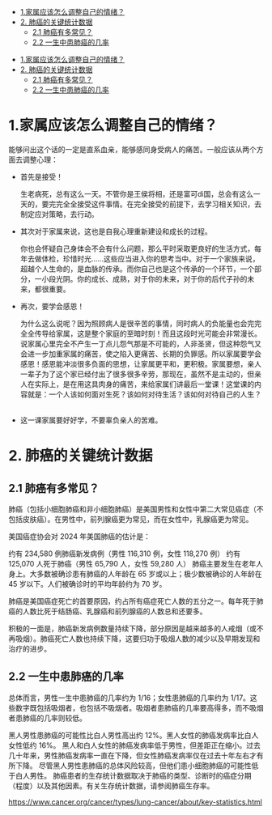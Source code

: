 - [1.家属应该怎么调整自己的情绪？](#1家属应该怎么调整自己的情绪)
- [2. 肺癌的关键统计数据](#2-肺癌的关键统计数据)
  - [2.1 肺癌有多常见？](#21-肺癌有多常见)
  - [2.2 一生中患肺癌的几率](#22-一生中患肺癌的几率)

<div STYLE="page-break-after: always;"></div>

- [1.家属应该怎么调整自己的情绪？](#1家属应该怎么调整自己的情绪)
- [2. 肺癌的关键统计数据](#2-肺癌的关键统计数据)
  - [2.1 肺癌有多常见？](#21-肺癌有多常见)
  - [2.2 一生中患肺癌的几率](#22-一生中患肺癌的几率)

<div STYLE="page-break-after: always;"></div>

# 1.家属应该怎么调整自己的情绪？

能够问出这个话的一定是直系血亲，能够感同身受病人的痛苦。一般应该从两个方面去调整心理：

- 首先是接受！

  生老病死，总有这么一天。不管你是王侯将相，还是富可di国，总会有这么一天的，要完完全全接受这件事情。在完全接受的前提下，去学习相关知识，去制定应对策略，去行动。

- 其次对于家属来说，这也是自我心理重新建设和成长的过程。

  你也会怀疑自己身体会不会有什么问题，那么平时采取更良好的生活方式，每年去做体检，珍惜时光……这些应当进入你的思考当中。对于一个家族来说，超越个人生命的，是血脉的传承。而你自己也是这个传承的一个环节，一个部分，一小段光阴。你的成长、成熟，对于你的未来，对于你的后代子孙的未来，都很重要。
 
- 再次，要学会感恩！
  
  为什么这么说呢？因为照顾病人是很辛苦的事情，同时病人的负能量也会完完全全传导给家属，这是整个家庭的至暗时刻！而且这段时光可能会非常漫长。说家属心里完全不产生一丁点儿怨气那是不可能的，人非圣贤，但这种怨气又会进一步加重家属的痛苦，使之陷入更痛苦、长期的负罪感。所以家属要学会感恩！感恩能冲淡很多负面的思想，让家属更平和，更积极。家属要想，亲人一辈子为了这个家已经付出了很多很多辛劳，那现在，虽然不是主动的，但亲人在实际上，是在用这具肉身的痛苦，来给家属们讲最后一堂课！这堂课的内容就是：一个人该如何面对生死？该如何对待生活？该如何对待自己的人生？
  
- 这一课家属要好好学，不要辜负亲人的苦难。

# 2. 肺癌的关键统计数据

## 2.1 肺癌有多常见？

肺癌（包括小细胞肺癌和非小细胞肺癌）是美国男性和女性中第二大常见癌症（不包括皮肤癌）。在男性中，前列腺癌更为常见，而在女性中，乳腺癌更为常见。

美国癌症协会对 2024 年美国肺癌的估计是：

约有 234,580 例肺癌新发病例（男性 116,310 例，女性 118,270 例）
约有 125,070 人死于肺癌（男性 65,790 人，女性 59,280 人）
肺癌主要发生在老年人身上。大多数被确诊患有肺癌的人年龄在 65 岁或以上；极少数被确诊的人年龄在 45 岁以下。人们被确诊时的平均年龄约为 70 岁。

肺癌是美国癌症死亡的首要原因，约占所有癌症死亡人数的五分之一。每年死于肺癌的人数比死于结肠癌、乳腺癌和前列腺癌的人数总和还要多。

积极的一面是，肺癌新发病例数量持续下降，部分原因是越来越多的人戒烟（或不再吸烟）。肺癌死亡人数也持续下降，这要归功于吸烟人数的减少以及早期发现和治疗的进步。

## 2.2 一生中患肺癌的几率

总体而言，男性一生中患肺癌的几率约为 1/16；女性患肺癌的几率约为 1/17。这些数字既包括吸烟者，也包括不吸烟者。吸烟者患肺癌的几率要高得多，而不吸烟者患肺癌的几率则较低。

黑人男性患肺癌的可能性比白人男性高出约 12%。黑人女性的肺癌发病率比白人女性低约 16%。
黑人和白人女性的肺癌发病率低于男性，但差距正在缩小。过去几十年来，男性肺癌发病率一直在下降，但女性肺癌发病率仅在过去十年左右才有所下降。
尽管黑人男性患肺癌的总体风险较高，但他们患小细胞肺癌的可能性低于白人男性。
肺癌患者的生存统计数据取决于肺癌的类型、诊断时的癌症分期（程度）以及其他因素。有关生存统计数据，请参阅肺癌生存率。

<https://www.cancer.org/cancer/types/lung-cancer/about/key-statistics.html>